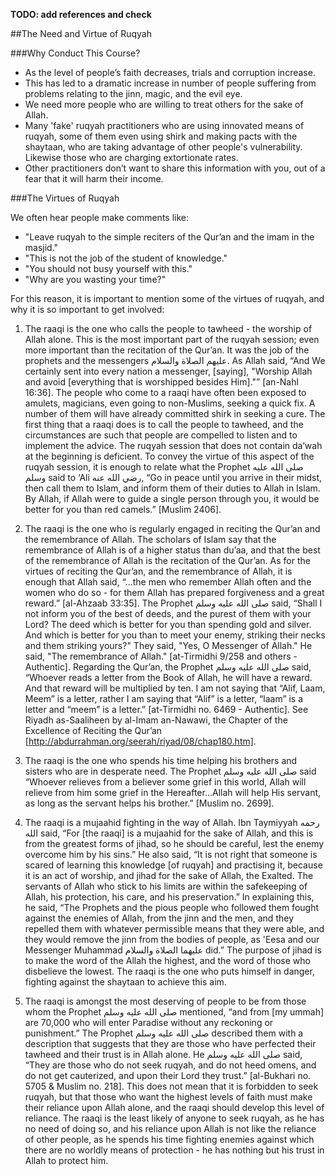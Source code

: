 [template: notes]:/

**TODO: add references and check**

##The Need and Virtue of Ruqyah

###Why Conduct This Course?

* As the level of people’s faith decreases, trials and corruption increase.
* This has led to a dramatic increase in number of people suffering from problems relating to the jinn, magic, and the evil eye.
* We need more people who are willing to treat others for the sake of Allah.
* Many 'fake' ruqyah practitioners who are using innovated means of ruqyah, some of them even using shirk and making pacts with the shaytaan, who are taking advantage of other people's vulnerability. Likewise those who are charging extortionate rates.
* Other practitioners don’t want to share this information with you, out of a fear that it will harm their income.

###The Virtues of Ruqyah

We often hear people make comments like:

* "Leave ruqyah to the simple reciters of the Qur’an and the imam in the masjid."
* "This is not the job of the student of knowledge."
* "You should not busy yourself with this."
* "Why are you wasting your time?"

For this reason, it is important to mention some of the virtues of ruqyah, and why it is so important to get involved:

1. The raaqi is the one who calls the people to tawheed - the worship of Allah alone. This is the most important part of the ruqyah session; even more important than the recitation of the Qur’an. It was the job of the prophets and the messengers عليهم الصلاة والسلام. As Allah said, “And We certainly sent into every nation a messenger, [saying], "Worship Allah and avoid [everything that is worshipped besides Him]."” [an-Nahl 16:36]. The people who come to a raaqi have often been exposed to amulets, magicians, even going to non-Muslims, seeking a quick fix. A number of them will have already committed shirk in seeking a cure. The first thing that a raaqi does is to call the people to tawheed, and the circumstances are such that people are compelled to listen and to implement the advice. The ruqyah session that does not contain da’wah at the beginning is deficient. To convey the virtue of this aspect of the ruqyah session, it is enough to relate what the Prophet صلى الله عليه وسلم said to ‘Ali رضي الله عنه, “Go in peace until you arrive in their midst, then call them to Islam, and inform them of their duties to Allah in Islam. By Allah, if Allah were to guide a single person through you, it would be better for you than red camels.” [Muslim 2406].  

2. The raaqi is the one who is regularly engaged in reciting the Qur’an and the remembrance of Allah. The scholars of Islam say that the remembrance of Allah is of a higher status than du’aa, and that the best of the remembrance of Allah is the recitation of the Qur’an. As for the virtues of reciting the Qur’an, and the remembrance of Allah, it is enough that Allah said, “...the men who remember Allah often and the women who do so - for them Allah has prepared forgiveness and a great reward.” [al-Ahzaab 33:35]. The Prophet صلى الله عليه وسلم said, “Shall I not inform you of the best of deeds, and the purest of them with your Lord? The deed which is better for you than spending gold and silver. And which is better for you than to meet your enemy, striking their necks and them striking yours?" They said, "Yes, O Messenger of Allah." He said, "The remembrance of Allah." [at-Tirmidhi 9/258 and others - Authentic]. Regarding the Qur’an, the Prophet صلى الله عليه وسلم said, “Whoever reads a letter from the Book of Allah, he will have a reward. And that reward will be multiplied by ten. I am not saying that “Alif, Laam, Meem” is a letter, rather I am saying that “Alif” is a letter, “laam” is a letter and “meem” is a letter.” [at-Tirmidhi no. 6469 - Authentic]. See Riyadh as-Saaliheen by al-Imam an-Nawawi, the Chapter of the Excellence of Reciting the Qur’an [http://abdurrahman.org/seerah/riyad/08/chap180.htm].

3. The raaqi is the one who spends his time helping his brothers and sisters who are in desperate need. The Prophet صلى الله عليه وسلم said “Whoever relieves from a believer some grief in this world, Allah will relieve from him some grief in the Hereafter...Allah will help His servant, as long as the servant helps his brother.” [Muslim no. 2699].

4. The raaqi is a mujaahid fighting in the way of Allah. Ibn Taymiyyah رحمه الله said, “For [the raaqi] is a mujaahid for the sake of Allah, and this is from the greatest forms of jihad, so he should be careful, lest the enemy overcome him by his sins.” He also said, “It is not right that someone is scared of learning this knowledge [of ruqyah] and practising it, because it is an act of worship, and jihad for the sake of Allah, the Exalted. The servants of Allah who stick to his limits are within the safekeeping of Allah, his protection, his care, and his preservation.” In explaining this, he said, “The Prophets and the pious people who followed them fought against the enemies of Allah, from the jinn and the men, and they repelled them with whatever permissible means that they were able, and they would remove the jinn from the bodies of people, as 'Eesa and our Messenger Muhammad
 عليهما الصلاة والسلام did.” The purpose of jihad is to make the word of the Allah the highest, and the word of those who disbelieve the lowest. The raaqi is the one who puts himself in danger, fighting against the shaytaan to achieve this aim.

5. The raaqi is amongst the most deserving of people to be from those whom the Prophet صلى الله عليه وسلم mentioned, “and from [my ummah] are 70,000 who will enter Paradise without any reckoning or punishment.” The Prophet صلى الله عليه وسلم described them with a description that suggests that they are those who have perfected their tawheed and their trust is in Allah alone. He صلى الله عليه وسلم said, “They are those who do not seek ruqyah, and do not heed omens, and do not get cauterized, and upon their Lord they trust.” [al-Bukhari no. 5705 & Muslim no. 218]. This does not mean that it is forbidden to seek ruqyah, but that those who want the highest levels of faith must make their reliance upon Allah alone, and the raaqi should develop this level of reliance. The raaqi is the least likely of anyone to seek ruqyah, as he has no need of doing so, and his reliance upon Allah is not like the reliance of other people, as he spends his time fighting enemies against which there are no worldly means of protection - he has nothing but his trust in Allah to protect him.
